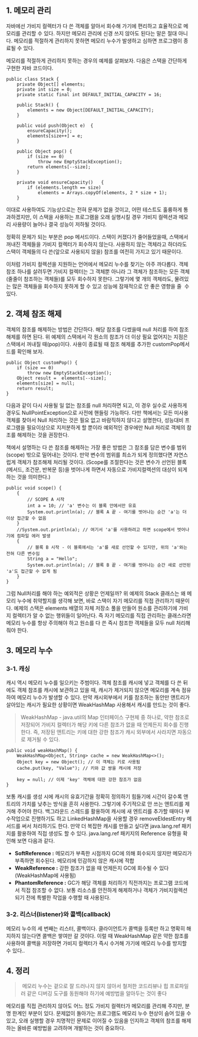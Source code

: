 ## 1\. 메모리 관리

자바에선 가비지 컬렉터가 다 쓴 객체를 알아서 회수해 가기에 편리하고 효율적으로 메모리를 관리할 수 있다. 하지만 메모리 관리에 신경 쓰지 않아도 된다는 말은 절대 아니다. 메모리를 적절하게 관리하지 못하면 메모리 누수가 발생하고 심하면 프로그램이 종료될 수 있다.

메모리를 적절하게 관리하지 못하는 경우의 예제를 살펴보자. 다음은 스택을 간단하게 구현한 자바 코드이다.

```
public class Stack {
    private Object[] elements;
    private int size = 0;
    private static final int DEFAULT_INITIAL_CAPACITY = 16;

    public Stack() {
        elements = new Object[DEFAULT_INITIAL_CAPACITY];
    }

    public void push(Object e)  {
        ensureCapacity();
        elements[size++] = e;
    }

    public Object pop() {
        if (size == 0)
            throw new EmptyStackException();
        return elements[--size];
    }

    private void ensureCapacity()   {
        if (elements.length == size)
            elements = Arrays.copyOf(elements, 2 * size + 1);
    }
```

이대로 사용하여도 기능상으로는 전혀 문제가 없을 것이고, 어떤 테스트도 훌륭하게 통과하겠지만, 이 스택을 사용하는 프로그램을 오래 실행시킬 경우 가비지 컬렉션과 메모리 사용량이 늘어나 결국 성능이 저하될 것이다.

정확히 문제가 되는 부분은 pop 메서드이다. 스택이 커졌다가 줄어들었을때, 스택에서 꺼내진 객체들을 가비지 컬렉터가 회수하지 않는다. 사용하지 않는 객체라고 하더라도 스택이 객체들의 다 쓴(앞으로 사용되지 않을) 참조를 여전히 가지고 있기 때문이다.

이처럼 가비지 컬렉션을 지원하는 언어에서 메모리 누수를 찾기는 아주 까다롭다. 객체 참조 하나를 살려두면 가비지 컬렉터는 그 객체뿐 아니라 그 객체가 참조하는 모든 객체 (줄줄이 참조하는 객체들)를 모두 회수하지 못한다. 그렇기에 몇 개의 객체라도, 물려있는 많은 객체들을 회수하지 못하게 할 수 있고 성능에 잠재적으로 안 좋은 영향을 줄  수 있다.

## 2\. 객체 참조 해제

객체의 참조를 해제하는 방법은 간단하다. 해당 참조를 다썼을때 null 처리를 하여 참조해제를 하면 된다. 위 예제의 스택에서 각 원소의 참조가 더 이상 필요 없어지는 지점은 스택에서 꺼내질 때(pop)이다. 사용이 종료될 때 참조 해제를 추가한 customPop메서드를 확인해 보자.

```
public Object customPop() {
    if (size == 0)
        throw new EmptyStackException();
    Object result =  elements[--size];
    elements[size] = null;
    return result;
}
```

다음과 같이 다시 사용될 일 없는 참조를 null 처리하면 되고, 이 경우 실수로 사용하게 경우도 NullPointException으로 사전에 핸들링 가능하다. 다만 책에서는 모든 미사용 객체를 찾아서 Null 처리하는 것은 필요 없고 바람직하지 않다고 설명한다, 성능대비 프로그램을 필요이상으로 지저분하게 할 뿐이라 예외적인 경우에만 Null 처리로 객체의 참조를 해제하는 것을 권장한다.

책에서 설명하는 다 쓴 참조를 해제하는 가장 좋은 방법은 그 참조를 담은 변수를 범위(scope) 밖으로 밀어내는 것이다. 만약 변수의 범위를 최소가 되게 정의했다면 자연스럽게 객체가 참조해제 처리될 것이다. (Scope를 조절한다는 것은 변수가 선언된 블록(메서드, 조건문, 반복문 등)을 벗어나게 하면서 자동으로 가비지컬렉션의 대상이 되게 하는 것을 의미한다.)

```
public void scope() {
    {
        // SCOPE A 시작
        int a = 10; // 'a' 변수는 이 블록 안에서만 유효
        System.out.println(a); // 블록 A 끝 - 여기를 벗어나는 순간 'a'는 더 이상 접근할 수 없음
    }
    //System.out.println(a); // 여기서 'a'를 사용하려고 하면 scope에서 벗어나기에 컴파일 에러 발생
    {
        // 블록 B 시작 - 이 블록에서는 'a'를 새로 선언할 수 있지만, 위의 'a'와는 전혀 다른 변수임
        String a = "Hello";
        System.out.println(a); // 블록 B 끝 - 여기를 벗어나는 순간 새로 선언된 'a'도 접근할 수 없게 됨
    }
}
```

그럼 Null처리를 해야 하는 예외적은 상황은 언제일까? 위 예제의 Stack 클래스는 왜 메모리 누수에 취약할지를 생각해 보면, 바로 스택이 자기 메모리를 직접 관리하기 때문이다. 예제의 스택은 elements 배열의 자체 저장소 풀을 만들어 원소를 관리하기에 가비지 컬렉터가 알 수 없는 행위들이 일어난다. 즉 자기 메모리를 직접 관리하는 클래스라면 메모리 누수를 항상 주의해야 하고 원소를 다 쓴 즉시 참조한 객체들을 모두 null 처리해줘야 한다.

## 3\. 메모리 누수

### 3-1. 캐싱

캐시 역시 메모리 누수를 일으키는 주범이다. 객체 참조를 캐시에 넣고 객체를 다 쓴 뒤에도 객체 참조를 캐시에 보관하고 있을 때, 캐시가 제거되지 않으면 메모리를 계속 점유하여 메모리 누수가 발생할 수 있다. 만약 캐시외부에서 키를 참조하는 동안만 앤트리가 살아있는 캐시가 필요한 상황이면 WeakHashMap 사용해서 캐시를 만드는 것이 좋다.

> WeakHashMap - java.util의 Map 인터페이스 구현체 중 하나로, 약한 참조로 저장되어 가비지 컬렉터가 해당 키에 다른 참조가 없을 때 언제든지 회수를 진행한다. 즉, 저장된 앤트리는 키에 대한 강한 참조가 캐시 외부에서 사라지면 자동으로 제거될 수 있다.

```
public void weakHashMap() {
    WeakHashMap<Object, String> cache = new WeakHashMap<>();
    Object key = new Object(); // 이 객체는 키로 사용됨
    cache.put(key, "Value"); // 키와 값 쌍을 캐시에 저장

    key = null; // 이제 'key' 객체에 대한 강한 참조가 없음
}
```

보통 캐시를 생성 시에 캐시의 유효기간을 정확히 정의하기 힘들기에 시간이 갈수록 앤트리의 가치를 낮추는 방식을 흔히 사용한다. 그렇기에 주기적으로 안 쓰는 앤트리를 제거해 주어야 한다. 백그라운드 스레드를 활용하여 캐시에 새 엔트리를 추가할 때마다 부수작업으로 진행하기도 하고 LinkedHashMap을 사용할 경우 removeEldestEntry 메서드를 써서 처리하기도 한다. 만약 더 복잡한 캐시를 만들고 싶다면 java.lang.ref 패키지를 활용하여 직접 생성도 할 수 있다. java.lang.ref 패키지의 Reference 유형을 확인해 보면 다음과 같다.

-   **SoftReference :** 메모리가 부족한 시점까지 GC에 의해 회수되지 않지만 메모리가 부족하면 회수된다. 메모리에 민감하지 않은 캐시에 적합
-   **WeakReference :** 강한 참조가 없을 때 언제든지 GC에 회수될 수 있다 (WeakHashMap에 사용됨)
-   **PhantomReference :** GC가 해당 객체를 처리하기 직전까지는 프로그램 코드에서 직접 참조할 수 없다. 보통 리소스를 안전하게 해제하거나 객체가 가비지컬렉션 되기 전에 특별한 작업을 수행할 때 사용된다.

### 3-2. 리스너(listener)와 콜백(callback)

메모리 누수의 세 번째는 리스터, 콜백이다. 클라이언트가 콜백을 등록만 하고 명확히 해지하지 않는다면 콜백은 쌓여만 갈 것이다. 이럴 때 WeakHashMap 같은 약한 참조를 사용하여 콜백을 저장하면 가비지 컬렉터가 즉시 수거해 가기에 메모리 누수를 방지할 수 있다..

## 4\. 정리

>  메모리 누수는 겉으로 잘 드러나지 않지 않아서 철저한 코드리뷰나 힙 프로파일러 같은 디버깅 도구를 동원해야 하기에 예방법을 알아두는 것이 좋다

메모리를 직접 관리하지 않아도 어느 정도 가비지 컬렉터가 메모리를 관리해 주지만, 분명 한계인 부분이 있다. 문제없이 돌아가는 프로그램도 메모리 누수 현상이 숨어 있을 수 있고, 오래 실행할 경우 치명적인 문제로 이어질 수 있음을 인지하고 객체의 참조를 해제하는 올바른 예방법을 고려하며 개발하는 것이 중요하다.